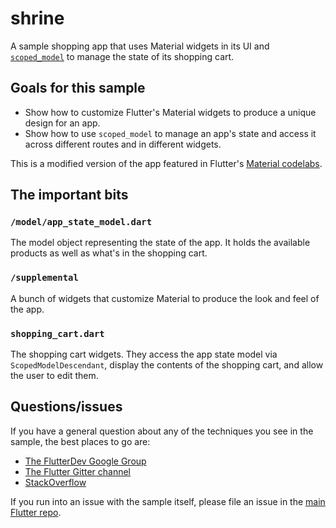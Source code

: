 # shrine

A sample shopping app that uses Material widgets in its UI and
[`scoped_model`](https://pub.dartlang.org/packages/scoped_model) to manage the
state of its shopping cart.

## Goals for this sample

* Show how to customize Flutter's Material widgets to produce a unique design
  for an app.
* Show how to use `scoped_model` to manage an app's state and access it across
  different routes and in different widgets.

This is a modified version of the app featured in Flutter's
[Material codelabs](https://codelabs.developers.google.com/?cat=Flutter).

## The important bits

### `/model/app_state_model.dart`

The model object representing the state of the app. It holds the available
products as well as what's in the shopping cart.

### `/supplemental`

A bunch of widgets that customize Material to produce the look and feel of the
app.

### `shopping_cart.dart`

The shopping cart widgets. They access the app state model via
`ScopedModelDescendant`, display the contents of the shopping cart, and allow
the user to edit them.

## Questions/issues

If you have a general question about any of the techniques you see in the\
sample, the best places to go are:

* [The FlutterDev Google Group](https://groups.google.com/forum/#!forum/flutter-dev)
* [The Flutter Gitter channel](https://gitter.im/flutter/flutter)
* [StackOverflow](https://stackoverflow.com/questions/tagged/flutter)

If you run into an issue with the sample itself, please file an issue
in the [main Flutter repo](https://github.com/flutter/flutter/issues).
